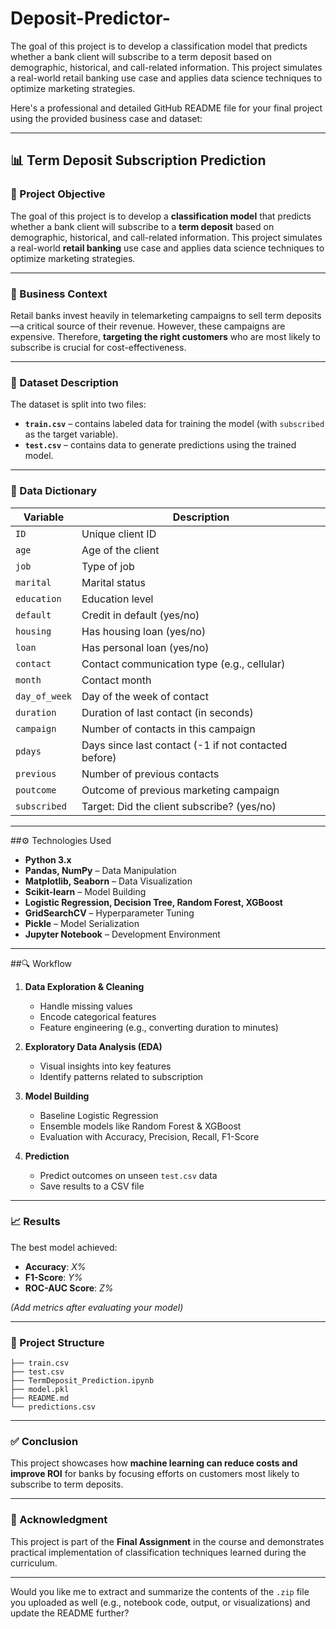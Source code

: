 # Deposit-Predictor-
The goal of this project is to develop a classification model that predicts whether a bank client will subscribe to a term deposit based on demographic, historical, and call-related information. This project simulates a real-world retail banking use case and applies data science techniques to optimize marketing strategies.

Here's a professional and detailed GitHub README file for your final project using the provided business case and dataset:

---

## 📊 Term Deposit Subscription Prediction

### 🎯 Project Objective

The goal of this project is to develop a **classification model** that predicts whether a bank client will subscribe to a **term deposit** based on demographic, historical, and call-related information. This project simulates a real-world **retail banking** use case and applies data science techniques to optimize marketing strategies.

---

### 🏢 Business Context

Retail banks invest heavily in telemarketing campaigns to sell term deposits—a critical source of their revenue. However, these campaigns are expensive. Therefore, **targeting the right customers** who are most likely to subscribe is crucial for cost-effectiveness.

---

### 📁 Dataset Description

The dataset is split into two files:

* **`train.csv`** – contains labeled data for training the model (with `subscribed` as the target variable).
* **`test.csv`** – contains data to generate predictions using the trained model.

---

### 📌 Data Dictionary

| Variable      | Description                                          |
| ------------- | ---------------------------------------------------- |
| `ID`          | Unique client ID                                     |
| `age`         | Age of the client                                    |
| `job`         | Type of job                                          |
| `marital`     | Marital status                                       |
| `education`   | Education level                                      |
| `default`     | Credit in default (yes/no)                           |
| `housing`     | Has housing loan (yes/no)                            |
| `loan`        | Has personal loan (yes/no)                           |
| `contact`     | Contact communication type (e.g., cellular)          |
| `month`       | Contact month                                        |
| `day_of_week` | Day of the week of contact                           |
| `duration`    | Duration of last contact (in seconds)                |
| `campaign`    | Number of contacts in this campaign                  |
| `pdays`       | Days since last contact (-1 if not contacted before) |
| `previous`    | Number of previous contacts                          |
| `poutcome`    | Outcome of previous marketing campaign               |
| `subscribed`  | Target: Did the client subscribe? (yes/no)           |

---

##⚙️ Technologies Used

* **Python 3.x**
* **Pandas, NumPy** – Data Manipulation
* **Matplotlib, Seaborn** – Data Visualization
* **Scikit-learn** – Model Building
* **Logistic Regression, Decision Tree, Random Forest, XGBoost**
* **GridSearchCV** – Hyperparameter Tuning
* **Pickle** – Model Serialization
* **Jupyter Notebook** – Development Environment

---

##🔍 Workflow

1. **Data Exploration & Cleaning**

   * Handle missing values
   * Encode categorical features
   * Feature engineering (e.g., converting duration to minutes)

2. **Exploratory Data Analysis (EDA)**

   * Visual insights into key features
   * Identify patterns related to subscription

3. **Model Building**

   * Baseline Logistic Regression
   * Ensemble models like Random Forest & XGBoost
   * Evaluation with Accuracy, Precision, Recall, F1-Score

4. **Prediction**

   * Predict outcomes on unseen `test.csv` data
   * Save results to a CSV file

---

### 📈 Results

The best model achieved:

* **Accuracy**: *X%*
* **F1-Score**: *Y%*
* **ROC-AUC Score**: *Z%*

*(Add metrics after evaluating your model)*

---

### 📂 Project Structure

```
├── train.csv
├── test.csv
├── TermDeposit_Prediction.ipynb
├── model.pkl
├── README.md
└── predictions.csv
```

---

### ✅ Conclusion

This project showcases how **machine learning can reduce costs and improve ROI** for banks by focusing efforts on customers most likely to subscribe to term deposits.

---

### 🤝 Acknowledgment

This project is part of the **Final Assignment** in the course and demonstrates practical implementation of classification techniques learned during the curriculum.

---

Would you like me to extract and summarize the contents of the `.zip` file you uploaded as well (e.g., notebook code, output, or visualizations) and update the README further?
